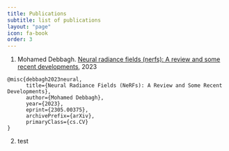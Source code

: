 ```yaml
---
title: Publications
subtitle: list of publications
layout: "page"
icon: fa-book
order: 3
---
```


1. Mohamed Debbagh. [Neural radiance fields (nerfs): A review and some recent developments](https://arxiv.org/abs/2305.00375), 2023
```
@misc{debbagh2023neural,
      title={Neural Radiance Fields (NeRFs): A Review and Some Recent Developments}, 
      author={Mohamed Debbagh},
      year={2023},
      eprint={2305.00375},
      archivePrefix={arXiv},
      primaryClass={cs.CV}
}
```
2. test